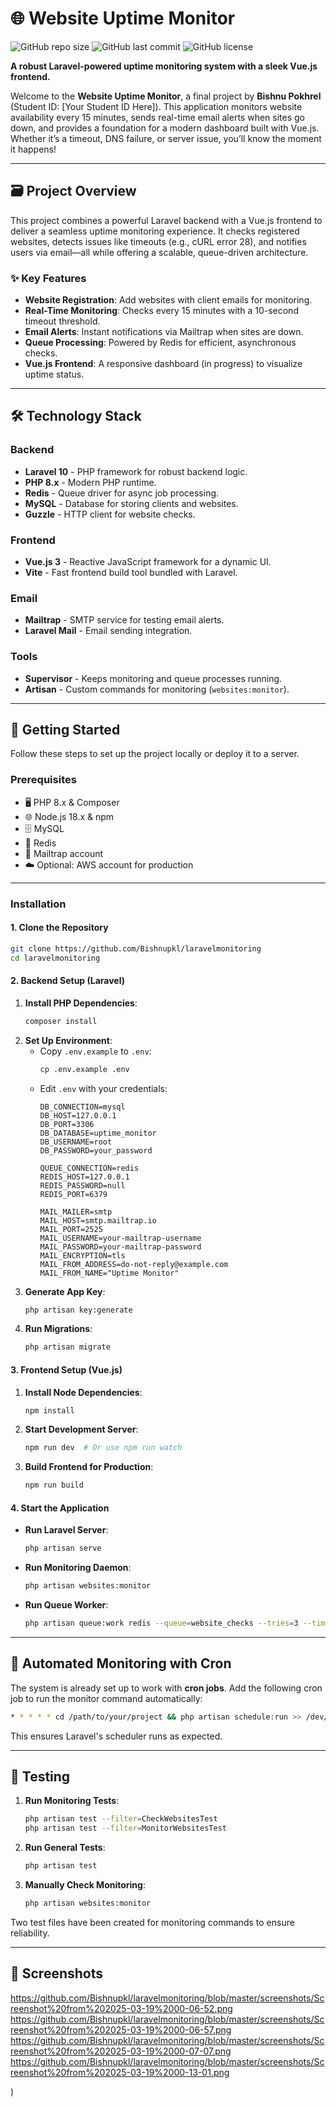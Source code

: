 # 🌐 Website Uptime Monitor

![GitHub repo size](https://img.shields.io/github/repo-size/Bishnupkl/laravelmonitoring) ![GitHub last commit](https://img.shields.io/github/last-commit/Bishnupkl/laravelmonitoring) ![GitHub license](https://img.shields.io/github/license/Bishnupkl/laravelmonitoring)

**A robust Laravel-powered uptime monitoring system with a sleek Vue.js frontend.**

Welcome to the **Website Uptime Monitor**, a final project by **Bishnu Pokhrel** (Student ID: [Your Student ID Here]). This application monitors website availability every 15 minutes, sends real-time email alerts when sites go down, and provides a foundation for a modern dashboard built with Vue.js. Whether it’s a timeout, DNS failure, or server issue, you’ll know the moment it happens!

---

## 🗃️ Project Overview

This project combines a powerful Laravel backend with a Vue.js frontend to deliver a seamless uptime monitoring experience. It checks registered websites, detects issues like timeouts (e.g., cURL error 28), and notifies users via email—all while offering a scalable, queue-driven architecture.

### ✨ Key Features
- **Website Registration**: Add websites with client emails for monitoring.
- **Real-Time Monitoring**: Checks every 15 minutes with a 10-second timeout threshold.
- **Email Alerts**: Instant notifications via Mailtrap when sites are down.
- **Queue Processing**: Powered by Redis for efficient, asynchronous checks.
- **Vue.js Frontend**: A responsive dashboard (in progress) to visualize uptime status.

---

## 🛠️ Technology Stack

### Backend
- **Laravel 10** - PHP framework for robust backend logic.
- **PHP 8.x** - Modern PHP runtime.
- **Redis** - Queue driver for async job processing.
- **MySQL** - Database for storing clients and websites.
- **Guzzle** - HTTP client for website checks.

### Frontend
- **Vue.js 3** - Reactive JavaScript framework for a dynamic UI.
- **Vite** - Fast frontend build tool bundled with Laravel.

### Email
- **Mailtrap** - SMTP service for testing email alerts.
- **Laravel Mail** - Email sending integration.

### Tools
- **Supervisor** - Keeps monitoring and queue processes running.
- **Artisan** - Custom commands for monitoring (`websites:monitor`).

---

## 🚀 Getting Started

Follow these steps to set up the project locally or deploy it to a server.

### Prerequisites
- 🖥️ PHP 8.x & Composer
- 🌐 Node.js 18.x & npm
- 🗄️ MySQL
- 🔴 Redis
- 💎 Mailtrap account
- ☁️ Optional: AWS account for production

---

### Installation

#### 1. Clone the Repository
```bash
git clone https://github.com/Bishnupkl/laravelmonitoring
cd laravelmonitoring
```

#### 2. Backend Setup (Laravel)
1. **Install PHP Dependencies**:
   ```bash
   composer install
   ```
2. **Set Up Environment**:
    - Copy `.env.example` to `.env`:
      ```bash
      cp .env.example .env
      ```
    - Edit `.env` with your credentials:
      ```env
      DB_CONNECTION=mysql
      DB_HOST=127.0.0.1
      DB_PORT=3306
      DB_DATABASE=uptime_monitor
      DB_USERNAME=root
      DB_PASSWORD=your_password

      QUEUE_CONNECTION=redis
      REDIS_HOST=127.0.0.1
      REDIS_PASSWORD=null
      REDIS_PORT=6379

      MAIL_MAILER=smtp
      MAIL_HOST=smtp.mailtrap.io
      MAIL_PORT=2525
      MAIL_USERNAME=your-mailtrap-username
      MAIL_PASSWORD=your-mailtrap-password
      MAIL_ENCRYPTION=tls
      MAIL_FROM_ADDRESS=do-not-reply@example.com
      MAIL_FROM_NAME="Uptime Monitor"
      ```
3. **Generate App Key**:
   ```bash
   php artisan key:generate
   ```
4. **Run Migrations**:
   ```bash
   php artisan migrate
   ```

#### 3. Frontend Setup (Vue.js)
1. **Install Node Dependencies**:
   ```bash
   npm install
   ```
2. **Start Development Server**:
   ```bash
   npm run dev  # Or use npm run watch
   ```
3. **Build Frontend for Production**:
   ```bash
   npm run build
   ```

#### 4. Start the Application
- **Run Laravel Server**:
  ```bash
  php artisan serve
  ```
- **Run Monitoring Daemon**:
  ```bash
  php artisan websites:monitor
  ```
- **Run Queue Worker**:
  ```bash
  php artisan queue:work redis --queue=website_checks --tries=3 --timeout=30
  ```

---

## 🧠 Automated Monitoring with Cron
The system is already set up to work with **cron jobs**. Add the following cron job to run the monitor command automatically:

```bash
* * * * * cd /path/to/your/project && php artisan schedule:run >> /dev/null 2>&1
```

This ensures Laravel's scheduler runs as expected.

---

## 🧬 Testing
1. **Run Monitoring Tests**:
   ```bash
   php artisan test --filter=CheckWebsitesTest
   php artisan test --filter=MonitorWebsitesTest
   ```
2. **Run General Tests**:
   ```bash
   php artisan test
   ```
3. **Manually Check Monitoring**:
   ```bash
   php artisan websites:monitor
   ```

Two test files have been created for monitoring commands to ensure reliability.

---

## 📸 Screenshots
https://github.com/Bishnupkl/laravelmonitoring/blob/master/screenshots/Screenshot%20from%202025-03-19%2000-06-52.png
https://github.com/Bishnupkl/laravelmonitoring/blob/master/screenshots/Screenshot%20from%202025-03-19%2000-06-57.png
https://github.com/Bishnupkl/laravelmonitoring/blob/master/screenshots/Screenshot%20from%202025-03-19%2000-07-07.png
https://github.com/Bishnupkl/laravelmonitoring/blob/master/screenshots/Screenshot%20from%202025-03-19%2000-13-01.png

)

